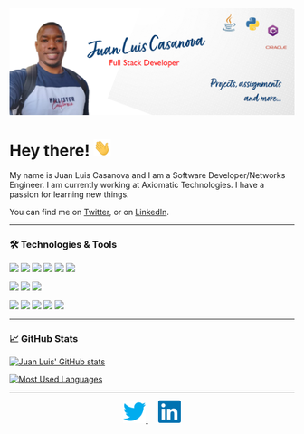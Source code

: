 ![Header](https://github.com/juanluiscr27/juanluiscr27/blob/main/header.png "Header")
<!-- Summary -->
# Hey there! <img src="https://github.com/juanluiscr27/juanluiscr27/blob/main/wave.gif" width="30px" height="30px" />
My name is Juan Luis Casanova and I am a Software Developer/Networks Engineer. I am currently working at Axiomatic Technologies. I have a passion for learning new things.


You can find me on [Twitter](https://twitter.com/juanluiscr27), or on [LinkedIn](https://www.linkedin.com/in/juanluiscasanovar).

---
### &#x1F6E0; Technologies & Tools
<!-- Progaming Languages -->
<p>
 <img src="https://img.shields.io/badge/Python-3776AB?style=for-the-badge&logo=python&logoColor=white" />
 <img src="https://img.shields.io/badge/Java-ED8B00?style=for-the-badge&logo=java&logoColor=white" />
 <img src="https://img.shields.io/badge/C%23-239120?style=for-the-badge&logo=c-sharp&logoColor=white" />
 <img src="https://img.shields.io/badge/JavaScript-323330?style=for-the-badge&logo=javascript&logoColor=F7DF1E" />
 <img src="https://img.shields.io/badge/ORACLE-SQL?style=for-the-badge&logo=oracle&logoColor=white" />
 <img src="https://img.shields.io/badge/MySQL-00000F?style=for-the-badge&logo=mysql&logoColor=white" />
</p>
<!-- Frameworks and Libraries -->
<p>
 <img src="https://img.shields.io/badge/.NET-512BD4?style=for-the-badge&logo=dotnet&logoColor=white" />
 <img src="https://img.shields.io/badge/Django-092E20?style=for-the-badge&logo=django&logoColor=white" />
 <img src="https://img.shields.io/badge/Flask-000000?style=for-the-badge&logo=flask&logoColor=white" />
</p>
<!-- Editors -->
<p>
 <img src="https://img.shields.io/badge/Visual_Studio_Code-0078D4?style=for-the-badge&logo=visual%20studio%20code&logoColor=white" />
 <img src="https://img.shields.io/badge/IntelliJ_IDEA-Editor?style=for-the-badge&logo=intellij-idea&logoColor=white&color=2bbc8a" />
 <img src="https://img.shields.io/badge/PyCharm-Editor?style=for-the-badge&logo=pycharm&logoColor=white&color=2bbc8a" />
 <img src="https://img.shields.io/badge/Visual_Studio-5C2D91?style=for-the-badge&logo=visual%20studio&logoColor=white" />
 <img src="https://img.shields.io/badge/Docker-Tools?style=for-the-badge&logo=docker&logoColor=white&color=2bbc8a" />
</p>

---
<!-- GitHub Stats and Most used Languages -->
### &#x1f4c8; GitHub Stats

[![Juan Luis' GitHub stats](https://github-readme-stats.vercel.app/api?username=juanluiscr27&show_icons=true&theme=prussian)](https://github.com/juanluiscr27/juanluiscr27/README.md)

[![Most Used Languages](https://github-readme-stats.vercel.app/api/top-langs/?username=juanluiscr27&langs_count=4&theme=prussian)](https://github.com/juanluiscr27/juanluiscr27/README.md)

-----
<!-- Social -->
<p align='center'>
<a href="https://twitter.com/juanluiscr27">
 <img height="40" src="https://github.com/juanluiscr27/juanluiscr27/blob/main/twitter.svg">
</a>&emsp;
<a href="https://www.linkedin.com/in/juanluiscasanovar">
 <img height="40" src="https://github.com/juanluiscr27/juanluiscr27/blob/main/linkedin.svg">
</a>
</p>
